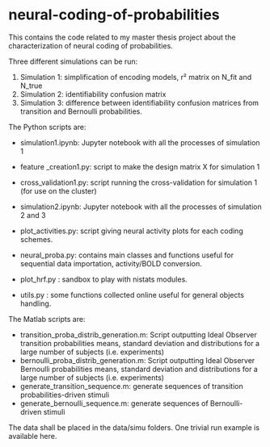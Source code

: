 # neural-coding-of-probabilities
This contains the code related to my master thesis project about the characterization of neural coding of probabilities.

Three different simulations can be run:
1) Simulation 1: simplification of encoding models, r² matrix on N_fit and N_true
2) Simulation 2: identifiability confusion matrix
3) Simulation 3: difference between identifiability confusion matrices from transition and Bernoulli probabilities. 


The Python scripts are:

- simulation1.ipynb: Jupyter notebook with all the processes of simulation 1
- feature _creation1.py: script to make the design matrix X for simulation 1  
- cross_validation1.py: script running the cross-validation for simulation 1 (for use on the cluster)

- simulation2.ipynb: Jupyter notebook with all the processes of simulation 2 and 3

- plot_activities.py: script giving neural activity plots for each coding schemes.
- neural_proba.py: contains main classes and functions useful for sequential data importation, activity/BOLD conversion. 
- plot_hrf.py : sandbox to play with nistats modules. 
- utils.py : some functions collected online useful for general objects handling. 

The Matlab scripts are:

- transition_proba_distrib_generation.m: Script outputting Ideal Observer transition probabilities means, standard deviation and distributions for a large number of subjects (i.e. experiments)
- bernoulli_proba_distrib_generation.m: Script outputting Ideal Observer Bernoulli probabilities means, standard deviation and distributions for a large number of subjects (i.e. experiments)
- generate_transition_sequence.m: generate sequences of transition probabilities-driven stimuli
- generate_bernoulli_sequence.m: generate sequences of Bernoulli-driven stimuli

The data shall be placed in the data/simu folders. One trivial run example is available here. 
